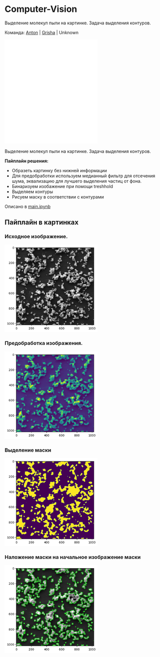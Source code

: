 # Computer-Vision
Выделение молекул пыли на картинке. Задача выделения контуров.

Команда: [Anton](https://github.com/oodlbee) |  [Grisha](https://github.com/hardworkerM)  |  Unknown


<img src="https://github.com/hardworkerM/Computer-Vision/blob/main/images/0-5_1_5.png" alt="Пример картинки" width="300"/>

Выделение молекул пыли на картинке. Задача выделения контуров.

**Пайплайн решения:**
- Образеть картинку без нижней информации
- Для предобработки используем медианный фильтр для отсечения шума, эквализацию для лучшего выделения частиц от фона.
- Бинаризуем изобажение при помощи treshhold
- Выделяем контуры 
- Рисуем маску в соответствии с контурами

Описано в [main.ipynb](https://github.com/hardworkerM/Computer-Vision/blob/main/main.ipynb)

## Пайплайн в картинках

### Исходное изображение.
<img src="https://github.com/hardworkerM/Computer-Vision/blob/main/images/пример.png" alt="Пример картинки" width="300"/>


### Предобработка изображения. 
<img src="https://github.com/hardworkerM/Computer-Vision/blob/main/images/предобработка.png" alt="Пример картинки" width="300"/>

### Выделение маски
<img src="https://github.com/hardworkerM/Computer-Vision/blob/main/images/маска.png" alt="Пример картинки" width="300"/>

### Наложение маски на начальное изображение маски
<img src="https://github.com/hardworkerM/Computer-Vision/blob/main/images/детекция.png" alt="Пример картинки" width="300"/>

